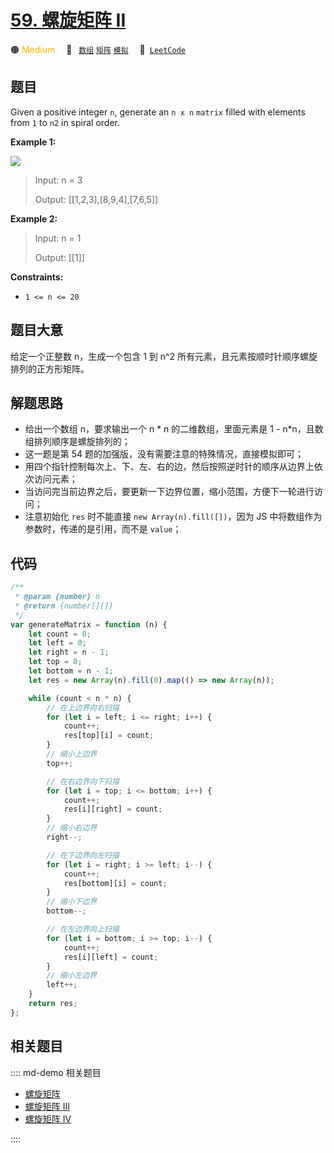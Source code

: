 # [59. 螺旋矩阵 II](https://leetcode.com/problems/spiral-matrix-ii)

🟠 <font color=#ffb800>Medium</font>&emsp; 🔖&ensp; [`数组`](/leetcode/outline/tag/array.md) [`矩阵`](/leetcode/outline/tag/matrix.md) [`模拟`](/leetcode/outline/tag/simulation.md)&emsp; 🔗&ensp;[`LeetCode`](https://leetcode.com/problems/spiral-matrix-ii/)

## 题目

Given a positive integer `n`, generate an `n x n` `matrix` filled with
elements from `1` to `n2` in spiral order.

**Example 1:**

![](https://assets.leetcode.com/uploads/2020/11/13/spiraln.jpg)

> Input: n = 3
>
> Output: [[1,2,3],[8,9,4],[7,6,5]]

**Example 2:**

> Input: n = 1
>
> Output: [[1]]

**Constraints:**

- `1 <= n <= 20`

## 题目大意

给定一个正整数 n，生成一个包含 1 到 n^2 所有元素，且元素按顺时针顺序螺旋排列的正方形矩阵。

## 解题思路

- 给出一个数组 n，要求输出一个 n * n 的二维数组，里面元素是 1 - n*n，且数组排列顺序是螺旋排列的；
- 这一题是第 54 题的加强版，没有需要注意的特殊情况，直接模拟即可；
- 用四个指针控制每次上、下、左、右的边，然后按照逆时针的顺序从边界上依次访问元素；
- 当访问完当前边界之后，要更新一下边界位置，缩小范围，方便下一轮进行访问；
- 注意初始化 `res` 时不能直接 `new Array(n).fill([])`，因为 JS 中将数组作为参数时，传递的是引用，而不是 `value`；

## 代码

```javascript
/**
 * @param {number} n
 * @return {number[][]}
 */
var generateMatrix = function (n) {
	let count = 0;
	let left = 0;
	let right = n - 1;
	let top = 0;
	let bottom = n - 1;
	let res = new Array(n).fill(0).map(() => new Array(n));

	while (count < n * n) {
		// 在上边界向右扫描
		for (let i = left; i <= right; i++) {
			count++;
			res[top][i] = count;
		}
		// 缩小上边界
		top++;

		// 在右边界向下扫描
		for (let i = top; i <= bottom; i++) {
			count++;
			res[i][right] = count;
		}
		// 缩小右边界
		right--;

		// 在下边界向左扫描
		for (let i = right; i >= left; i--) {
			count++;
			res[bottom][i] = count;
		}
		// 缩小下边界
		bottom--;

		// 在左边界向上扫描
		for (let i = bottom; i >= top; i--) {
			count++;
			res[i][left] = count;
		}
		// 缩小左边界
		left++;
	}
	return res;
};
```

## 相关题目

:::: md-demo 相关题目
- [螺旋矩阵](https://leetcode.com/problems/spiral-matrix)
- [螺旋矩阵 III](https://leetcode.com/problems/spiral-matrix-iii)
- [螺旋矩阵 IV](https://leetcode.com/problems/spiral-matrix-iv)

::::
